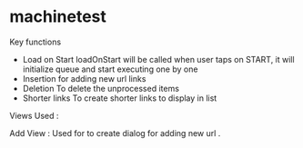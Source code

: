 # machinetest

Key functions

- Load on Start 
  loadOnStart will be called when user taps on START, it will initialize queue and start executing one by one
- Insertion
  for adding new url links
- Deletion
    To delete the unprocessed items
- Shorter links 
   To create shorter links to display in list
   
Views Used :

Add View : Used for to create dialog for adding new url .
